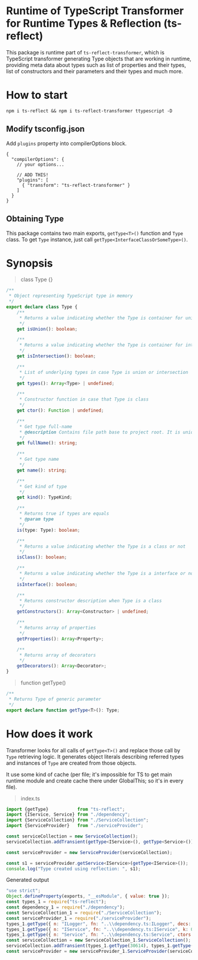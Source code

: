 ﻿# Runtime of TypeScript Transformer for Runtime Types & Reflection (ts-reflect)
This package is runtime part of `ts-reflect-transformer`, which is TypeScript transformer generating Type objects that are working in runtime, providing meta data about types such as list of properties and their types, list of constructors and their parameters and their types and much more.

# How to start
`npm i ts-reflect && npm i ts-reflect-transformer ttypescript -D`

## Modify tsconfig.json
Add `plugins` property into compilerOptions block.
```json5
{
  "compilerOptions": {
    // your options...

    // ADD THIS!
    "plugins": [
      { "transform": "ts-reflect-transformer" }
    ]
  }
}
```

## Obtaining Type
This package contains two main exports, `getType<T>()` function and `Type` class.
To get `Type` instance, just call `getType<InterfaceClassOrSomeType>()`.

# Synopsis
> class Type {}
```typescript
/**
 * Object representing TypeScript type in memory
 */
export declare class Type {
    /**
     * Returns a value indicating whether the Type is container for unified Types or not
     */
    get isUnion(): boolean;

    /**
     * Returns a value indicating whether the Type is container for intersecting Types or not
     */
    get isIntersection(): boolean;

    /**
     * List of underlying types in case Type is union or intersection
     */
    get types(): Array<Type> | undefined;

    /**
     * Constructor function in case that Type is class
     */
    get ctor(): Function | undefined;

    /**
     * Get type full-name
     * @description Contains file path base to project root. It is unique identifier.
     */
    get fullName(): string;

    /**
     * Get type name
     */
    get name(): string;

    /**
     * Get kind of type
     */
    get kind(): TypeKind;

    /**
     * Returns true if types are equals
     * @param type
     */
    is(type: Type): boolean;

    /**
     * Returns a value indicating whether the Type is a class or not
     */
    isClass(): boolean;

    /**
     * Returns a value indicating whether the Type is a interface or not
     */
    isInterface(): boolean;

    /**
     * Returns constructor description when Type is a class
     */
    getConstructors(): Array<Constructor> | undefined;

    /**
     * Returns array of properties
     */
    getProperties(): Array<Property>;

    /**
     * Returns array of decorators
     */
    getDecorators(): Array<Decorator>;
}
```

> function getType<T>()
```typescript
/**
 * Returns Type of generic parameter
 */
export declare function getType<T>(): Type;
```

# How does it work
Transformer looks for all calls of `getType<T>()` and replace those call by `Type` retrieving logic.
It generates object literals describing referred types and instances of `Type` are created from those objects.

It use some kind of cache (per file; it's impossible for TS to get main runtime module and create cache there under GlobalThis; so it's in every file).

> index.ts
```typescript
import {getType}           from "ts-reflect";
import {IService, Service} from "./dependency";
import {ServiceCollection} from "./ServiceCollection";
import {ServiceProvider}   from "./serviceProvider";

const serviceCollection = new ServiceCollection();
serviceCollection.addTransient(getType<IService>(), getType<Service>());

const serviceProvider = new ServiceProvider(serviceCollection);

const s1 = serviceProvider.getService<IService>(getType<IService>());
console.log("Type created using reflection: ", s1);
```

Generated output
```javascript
"use strict";
Object.defineProperty(exports, "__esModule", { value: true });
const types_1 = require("ts-reflect");
const dependency_1 = require("./dependency");
const ServiceCollection_1 = require("./ServiceCollection");
const serviceProvider_1 = require("./serviceProvider");
types_1.getType({ n: "ILogger", fn: "..\\dependency.ts:ILogger", decs: [], k: 0 }, 30613);
types_1.getType({ n: "IService", fn: "..\\dependency.ts:IService", k: 0}, 30614);
types_1.getType({ n: "Service", fn: "..\\dependency.ts:Service", ctors: [{ params: [{ n: "logger", t: types_1.getType(30613) }] }], decs: [{ n: "injectable" }], k: 1, ctor: () => dependency_1.Service }, 30617);
const serviceCollection = new ServiceCollection_1.ServiceCollection();
serviceCollection.addTransient(types_1.getType(30614), types_1.getType(30617));
const serviceProvider = new serviceProvider_1.ServiceProvider(serviceCollection);
```